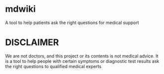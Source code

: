 # mdwiki
A tool to help patients ask the right questions for medical support

# DISCLAIMER
We are not doctors, and this project or its contents is not medical advice. It is a tool to help people with certain symptoms or diagnostic test results ask the right questions to qualified medical experts
